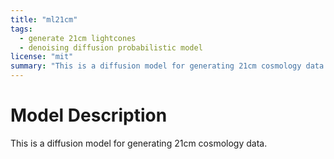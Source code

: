 ```yaml
---
title: "ml21cm"
tags:
  - generate 21cm lightcones 
  - denoising diffusion probabilistic model
license: "mit"
summary: "This is a diffusion model for generating 21cm cosmology data."
---
```


# Model Description
This is a diffusion model for generating 21cm cosmology data.
